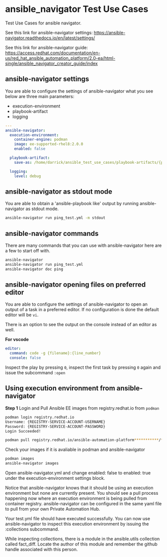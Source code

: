 # ansible_navigator Test Use Cases
Test Use Cases for ansible navigator.

See this link for ansible-navigator settings: https://ansible-navigator.readthedocs.io/en/latest/settings/

See this link for ansible-navigator guide: https://access.redhat.com/documentation/en-us/red_hat_ansible_automation_platform/2.0-ea/html-single/ansible_navigator_creator_guide/index

## ansible-navigator settings
You are able to configure the settings of ansible-navigator what you see below are three main parameters:
- execution-environment
- playbook-artifact
- logging

```yaml
---
ansible-navigator:
  execution-environment:
    container-engine: podman
    image: ee-supported-rhel8:2.0.0
    enabled: false

  playbook-artifact:
    save-as: /home/darrick/ansible_test_use_cases/playbook-artifacts/{playbook_name}-artifact-{ts_utc}.json

  logging:
    level: debug
  ```

## ansible-navigator as stdout mode
You are able to obtain a 'ansible-playbook like' output by running ansible-navigator as stdout mode.

  ```bash
  ansible-navigator run ping_test.yml -m stdout
  ```

## ansible-navigator commands
There are many commands that you can use with ansible-navigator here are a few to start off with.

  ```bash
  ansible-navigator
  ansible-navigator run ping_test.yml
  ansible-navigator doc ping
  ```
## ansible-navigator opening files on preferred editor
You are able to configure the settings of ansible-navigator to open an output of a task in a preferred editor. If no configuration is done the default editor will be ``vi``.

There is an option to see the output on the console instead of an editor as well.

**For vscode**
```yaml
editor:
  command: code -g {filename}:{line_number}
  console: false
```
Inspect the play by pressing ``0``, inspect the first task by pressing ``0`` again and issue the subcommand ``:open``

## Using execution environment from ansible-navigator

**Step 1**
Login and Pull Ansible EE images from registry.redhat.io from ``podman``

```bash
podman login registry.redhat.io
Username: {REGISTRY-SERVICE-ACCOUNT-USERNAME}
Password: {REGISTRY-SERVICE-ACCOUNT-PASSWORD}
Login Succeeded!

podman pull registry.redhat.io/ansible-automation-platform***********/********
```
Check your images if it is avaliable in podman and ansible-navigator
```bash
podman images
ansible-navigator images
```

Open ansible-navigator.yml and change enabled: false to enabled: true under the execution-environment settings block.

Notice that ansible-navigator knows that it should be using an execution environment but none are currently present. You should see a pull process happening now where an execution environment is being pulled from container registry. ansible-navigator can be configured in the same yaml file to pull from your own Private Automation Hub.

Your test.yml file should have executed successfully. You can now use ansible-navigator to inspect this execution environment by issuing the :collections subcommand.

While inspecting collections, there is a module in the ansible.utils collection called fact_diff. Locate the author of this module and remember the github handle associated with this person.